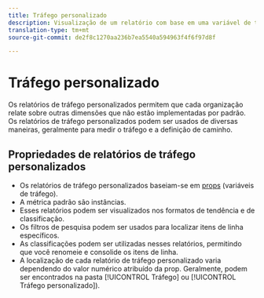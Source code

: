 ```yaml
---
title: Tráfego personalizado
description: Visualização de um relatório com base em uma variável de tráfego personalizada.
translation-type: tm+mt
source-git-commit: de2f8c1270aa236b7ea5540a594963f4f6f97d8f

---
```



# Tráfego personalizado

Os relatórios de tráfego personalizados permitem que cada organização relate sobre outras dimensões que não estão implementadas por padrão. Os relatórios de tráfego personalizados podem ser usados de diversas maneiras, geralmente para medir o tráfego e a definição de caminho.

## Propriedades de relatórios de tráfego personalizados

* Os relatórios de tráfego personalizados baseiam-se em [props](/help/implement/vars/page-vars/prop.md) (variáveis de tráfego).
* A métrica padrão são instâncias.
* Esses relatórios podem ser visualizados nos formatos de tendência e de classificação.
* Os filtros de pesquisa podem ser usados para localizar itens de linha específicos.
* As classificações podem ser utilizadas nesses relatórios, permitindo que você renomeie e consolide os itens de linha.
* A localização de cada relatório de tráfego personalizado varia dependendo do valor numérico atribuído da prop. Geralmente, podem ser encontrados na pasta [!UICONTROL Tráfego] ou [!UICONTROL Tráfego personalizado]).
